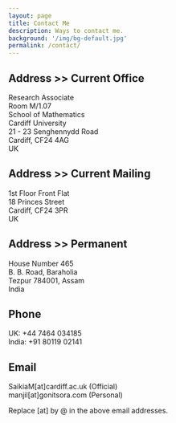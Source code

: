 ```yaml
---
layout: page
title: Contact Me
description: Ways to contact me.
background: '/img/bg-default.jpg'
permalink: /contact/
---
```

## Address >> Current Office

Research Associate  
Room M/1.07  
School of Mathematics  
Cardiff University  
21 - 23 Senghennydd Road  
Cardiff, CF24 4AG  
UK

## Address >> Current Mailing

1st Floor Front Flat  
18 Princes Street  
Cardiff, CF24 3PR  
UK

## Address >> Permanent

House Number 465  
B. B. Road, Baraholia  
Tezpur 784001, Assam  
India

## Phone

UK: +44 7464 034185  
India: +91 80119 02141

## Email

SaikiaM[at]cardiff.ac.uk (Official)  
manjil[at]gonitsora.com (Personal)

Replace [at] by @ in the above email addresses.
